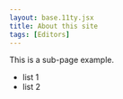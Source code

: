 ```yaml
---
layout: base.11ty.jsx
title: About this site
tags: [Editors]
---
```


This is a sub-page example.

- list 1
- list 2
